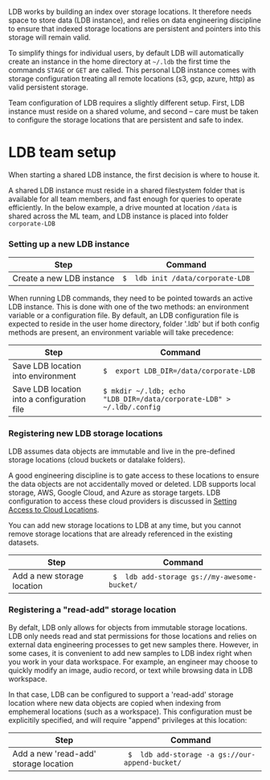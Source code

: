 LDB works by building an index over storage locations. It therefore needs space to store data (LDB instance), and relies on data engineering discipline to ensure that indexed storage locations are persistent and pointers into this storage will remain valid. 

To simplify things for individual users, by default LDB will automatically create an instance in the home directory at  `~/.ldb` the first time the commands `STAGE` or `GET` are called. This personal LDB instance comes with storage configuration treating all remote locations (s3, gcp, azure, http) as valid persistent storage.

Team configuration of LDB requires a slightly different setup. First, LDB instance must reside on a shared volume, and second – care must be taken to configure the storage locations that are persistent and safe to index. 

# LDB team setup #

When starting a shared LDB instance, the first decision is where to house it. 

A shared LDB instance must reside in a shared filestystem folder that is available for all team members, and fast enough for queries to operate efficiently. In the below example, a drive mounted at location `/data` is shared across the ML team, and LDB instance is placed into folder `corporate-LDB` 

### Setting up a new LDB instance

| Step | Command |
| --- | --- |
| Create a new LDB instance | `$  ldb init /data/corporate-LDB` |


When running LDB commands, they need to be pointed towards an active LDB instance. This is done with one of the two methods: an environment variable or a configuration file. By default, an LDB configuration file is expected to reside in the user home directory, folder '.ldb' but if both config methods are present, an environment variable will take precedence:

| Step | Command |
| --- | --- |
| Save LDB location into environment | `$  export LDB_DIR=/data/corporate-LDB` |
| Save LDB location into a configuration file | `$ mkdir ~/.ldb; echo "LDB_DIR=/data/corporate-LDB" > ~/.ldb/.config` |

### Registering new LDB storage locations

LDB assumes data objects are immutable and live in the pre-defined storage locations (cloud buckets or datalake folders). 

A good engineering discipline is to gate access to these locations to ensure the data objects are not accidentally moved or deleted. LDB supports local storage, AWS, Google Cloud, and Azure as storage targets. LDB configuration to access these cloud providers is discussed in [Setting Access to Cloud Locations](/TODO).

You can add new storage locations to LDB at any time, but you cannot remove storage locations that are already referenced in the existing datasets.

| Step | Command |
| --- | --- |
| Add a new storage location | ` $  ldb add-storage gs://my-awesome-bucket/` |

### Registering a "read-add" storage location

By defalt, LDB only allows for objects from immutable storage locations. LDB only needs read and stat permissions for those locations and relies on external data engineering processes to get new samples there. However, in some cases, it is convenient to add new samples to LDB index right when you work in your data workspace. For example, an engineer may choose to quickly modify an image, audio record, or text while browsing data in LDB workspace.

In that case, LDB can be configured to support a 'read-add' storage location where new data objects are copied when indexing from emphemeral locations (such as  a workspace). This configuration must be explicitily specified, and will require "append" privileges at this location:

| Step | Command |
| --- | --- |
| Add a new 'read-add' storage location | ` $  ldb add-storage -a gs://our-append-bucket/` |


